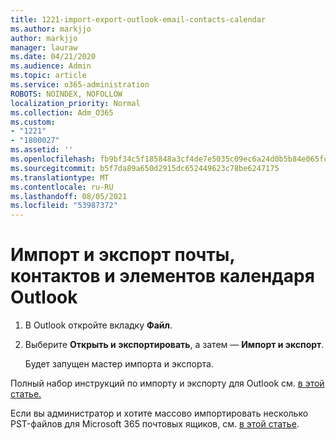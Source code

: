 ```yaml
---
title: 1221-import-export-outlook-email-contacts-calendar
ms.author: markjjo
author: markjjo
manager: lauraw
ms.date: 04/21/2020
ms.audience: Admin
ms.topic: article
ms.service: o365-administration
ROBOTS: NOINDEX, NOFOLLOW
localization_priority: Normal
ms.collection: Adm_O365
ms.custom:
- "1221"
- "1800027"
ms.assetid: ''
ms.openlocfilehash: fb9bf34c5f185848a3cf4de7e5035c09ec6a24d0b5b84e065fcc9cd16e7e276d
ms.sourcegitcommit: b5f7da89a650d2915dc652449623c78be6247175
ms.translationtype: MT
ms.contentlocale: ru-RU
ms.lasthandoff: 08/05/2021
ms.locfileid: "53987372"
---
```

# <a name="import-and-export-outlook-email-contacts-and-calendar-items"></a>Импорт и экспорт почты, контактов и элементов календаря Outlook

1. В Outlook откройте вкладку **Файл**.

2. Выберите **Открыть и экспортировать**, а затем — **Импорт и экспорт**.

    Будет запущен мастер импорта и экспорта.

Полный набор инструкций по импорту и экспорту для Outlook см. [в этой статье.](https://support.office.com/article/import-and-export-outlook-email-contacts-and-calendar-92577192-3881-4502-b79d-c3bbada6c8ef)

Если вы администратор и хотите массово импортировать несколько PST-файлов для Microsoft 365 почтовых ящиков, см. [в этой статье](https://docs.microsoft.com/microsoft-365/security/office-365-security/use-dkim-to-validate-outbound-email).